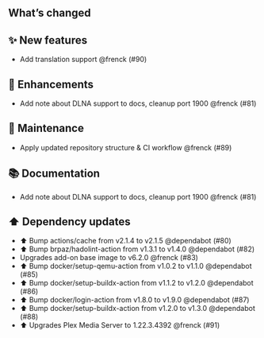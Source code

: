 ## What’s changed

## ✨ New features

- Add translation support @frenck (#90)

## 🚀 Enhancements

- Add note about DLNA support to docs, cleanup port 1900 @frenck (#81)

## 🧰 Maintenance

- Apply updated repository structure & CI workflow @frenck (#89)

## 📚 Documentation

- Add note about DLNA support to docs, cleanup port 1900 @frenck (#81)

## ⬆️ Dependency updates

- ⬆️ Bump actions/cache from v2.1.4 to v2.1.5 @dependabot (#80)
- ⬆️ Bump brpaz/hadolint-action from v1.3.1 to v1.4.0 @dependabot (#82)
- Upgrades add-on base image to v6.2.0 @frenck (#83)
- ⬆️ Bump docker/setup-qemu-action from v1.0.2 to v1.1.0 @dependabot (#85)
- ⬆️ Bump docker/setup-buildx-action from v1.1.2 to v1.2.0 @dependabot (#86)
- ⬆️ Bump docker/login-action from v1.8.0 to v1.9.0 @dependabot (#87)
- ⬆️ Bump docker/setup-buildx-action from v1.2.0 to v1.3.0 @dependabot (#88)
- ⬆️ Upgrades Plex Media Server to 1.22.3.4392 @frenck (#91)
